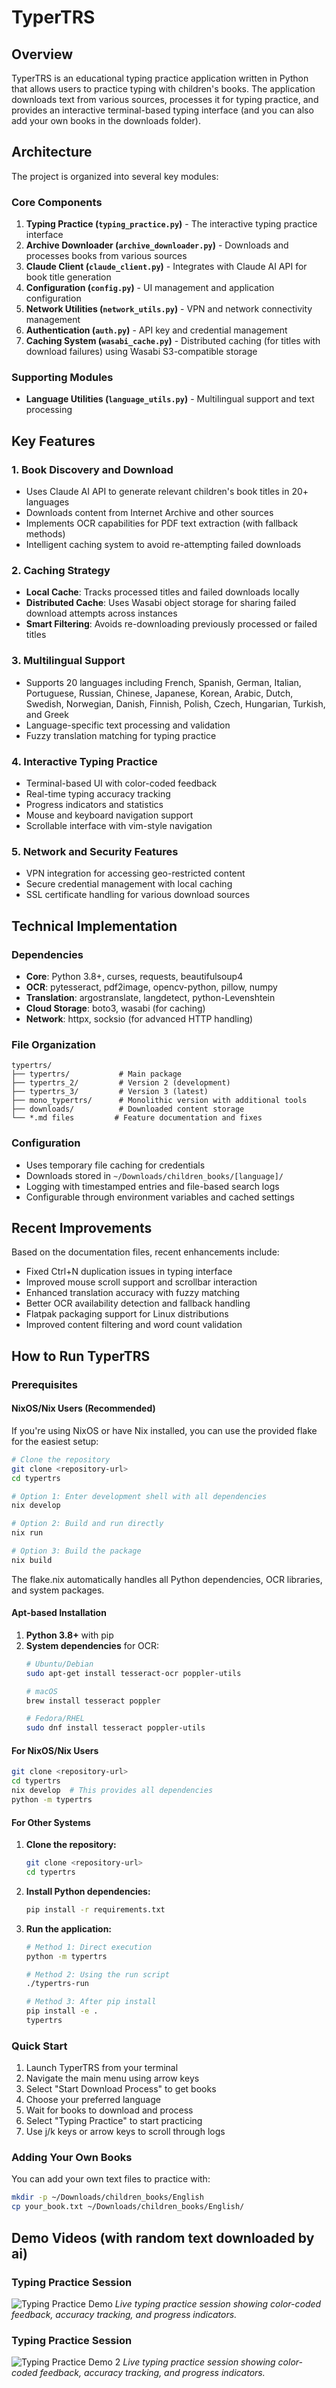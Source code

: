 # TyperTRS

## Overview

TyperTRS is an educational typing practice application written in Python that allows users to practice typing with children's books. The application downloads text from various sources, processes it for typing practice, and provides an interactive terminal-based typing interface (and you can also add your own books in the downloads folder).

## Architecture

The project is organized into several key modules:

### Core Components

1. **Typing Practice (`typing_practice.py`)** - The interactive typing practice interface
2. **Archive Downloader (`archive_downloader.py`)** - Downloads and processes books from various sources
3. **Claude Client (`claude_client.py`)** - Integrates with Claude AI API for book title generation
4. **Configuration (`config.py`)** - UI management and application configuration
5. **Network Utilities (`network_utils.py`)** - VPN and network connectivity management
6. **Authentication (`auth.py`)** - API key and credential management
7. **Caching System (`wasabi_cache.py`)** - Distributed caching (for titles with download failures) using Wasabi S3-compatible storage

### Supporting Modules

- **Language Utilities (`language_utils.py`)** - Multilingual support and text processing

## Key Features

### 1. Book Discovery and Download
- Uses Claude AI API to generate relevant children's book titles in 20+ languages
- Downloads content from Internet Archive and other sources
- Implements OCR capabilities for PDF text extraction (with fallback methods)
- Intelligent caching system to avoid re-attempting failed downloads

### 2. Caching Strategy
- **Local Cache**: Tracks processed titles and failed downloads locally
- **Distributed Cache**: Uses Wasabi object storage for sharing failed download attempts across instances
- **Smart Filtering**: Avoids re-downloading previously processed or failed titles

### 3. Multilingual Support
- Supports 20 languages including French, Spanish, German, Italian, Portuguese, Russian, Chinese, Japanese, Korean, Arabic, Dutch, Swedish, Norwegian, Danish, Finnish, Polish, Czech, Hungarian, Turkish, and Greek
- Language-specific text processing and validation
- Fuzzy translation matching for typing practice

### 4. Interactive Typing Practice
- Terminal-based UI with color-coded feedback
- Real-time typing accuracy tracking
- Progress indicators and statistics
- Mouse and keyboard navigation support
- Scrollable interface with vim-style navigation

### 5. Network and Security Features
- VPN integration for accessing geo-restricted content
- Secure credential management with local caching
- SSL certificate handling for various download sources

## Technical Implementation

### Dependencies
- **Core**: Python 3.8+, curses, requests, beautifulsoup4
- **OCR**: pytesseract, pdf2image, opencv-python, pillow, numpy
- **Translation**: argostranslate, langdetect, python-Levenshtein
- **Cloud Storage**: boto3, wasabi (for caching)
- **Network**: httpx, socksio (for advanced HTTP handling)

### File Organization
```
typertrs/
├── typertrs/           # Main package
├── typertrs_2/         # Version 2 (development)
├── typertrs_3/         # Version 3 (latest)
├── mono_typertrs/      # Monolithic version with additional tools
├── downloads/          # Downloaded content storage
└── *.md files         # Feature documentation and fixes
```

### Configuration
- Uses temporary file caching for credentials
- Downloads stored in `~/Downloads/children_books/[language]/`
- Logging with timestamped entries and file-based search logs
- Configurable through environment variables and cached settings

## Recent Improvements

Based on the documentation files, recent enhancements include:
- Fixed Ctrl+N duplication issues in typing interface
- Improved mouse scroll support and scrollbar interaction  
- Enhanced translation accuracy with fuzzy matching
- Better OCR availability detection and fallback handling
- Flatpak packaging support for Linux distributions
- Improved content filtering and word count validation

## How to Run TyperTRS

### Prerequisites

#### NixOS/Nix Users (Recommended)
If you're using NixOS or have Nix installed, you can use the provided flake for the easiest setup:

```bash
# Clone the repository
git clone <repository-url>
cd typertrs

# Option 1: Enter development shell with all dependencies
nix develop

# Option 2: Build and run directly
nix run

# Option 3: Build the package
nix build
```

The flake.nix automatically handles all Python dependencies, OCR libraries, and system packages.

#### Apt-based Installation
1. **Python 3.8+** with pip
2. **System dependencies** for OCR:
   ```bash
   # Ubuntu/Debian
   sudo apt-get install tesseract-ocr poppler-utils
   
   # macOS
   brew install tesseract poppler
   
   # Fedora/RHEL
   sudo dnf install tesseract poppler-utils
   ```

#### For NixOS/Nix Users
```bash
git clone <repository-url>
cd typertrs
nix develop  # This provides all dependencies
python -m typertrs
```

#### For Other Systems
1. **Clone the repository:**
   ```bash
   git clone <repository-url>
   cd typertrs
   ```

2. **Install Python dependencies:**
   ```bash
   pip install -r requirements.txt
   ```

3. **Run the application:**
   ```bash
   # Method 1: Direct execution
   python -m typertrs
   
   # Method 2: Using the run script
   ./typertrs-run
   
   # Method 3: After pip install
   pip install -e .
   typertrs
   ```

### Quick Start
1. Launch TyperTRS from your terminal
2. Navigate the main menu using arrow keys
3. Select "Start Download Process" to get books
4. Choose your preferred language
5. Wait for books to download and process
6. Select "Typing Practice" to start practicing
7. Use j/k keys or arrow keys to scroll through logs

### Adding Your Own Books
You can add your own text files to practice with:
```bash
mkdir -p ~/Downloads/children_books/English
cp your_book.txt ~/Downloads/children_books/English/
```

## Demo Videos (with random text downloaded by ai)

### Typing Practice Session
![Typing Practice Demo](recording.gif)
*Live typing practice session showing color-coded feedback, accuracy tracking, and progress indicators.*

### Typing Practice Session
![Typing Practice Demo 2](recording2.gif)
*Live typing practice session showing color-coded feedback, accuracy tracking, and progress indicators.*
